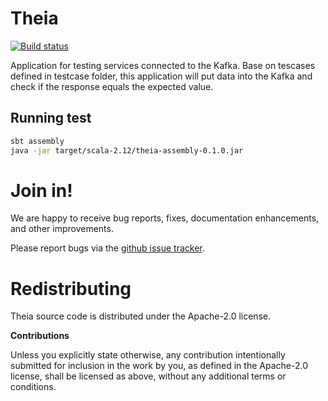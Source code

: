 # Theia

[![Build status](https://travis-ci.org/carldata/theia.svg?branch=master)](https://travis-ci.org/carldata/theia)

Application for testing services connected to the Kafka.
Base on tescases defined in testcase folder, this application will put data into the Kafka
and check if the response equals the expected value.

 
## Running test
 
 ```bash
sbt assembly
java -jar target/scala-2.12/theia-assembly-0.1.0.jar 
 ```
 
# Join in!

We are happy to receive bug reports, fixes, documentation enhancements,
and other improvements.

Please report bugs via the
[github issue tracker](http://github.com/carldata/theia/issues).



# Redistributing

Theia source code is distributed under the Apache-2.0 license.

**Contributions**

Unless you explicitly state otherwise, any contribution intentionally submitted
for inclusion in the work by you, as defined in the Apache-2.0 license, shall be
licensed as above, without any additional terms or conditions.
